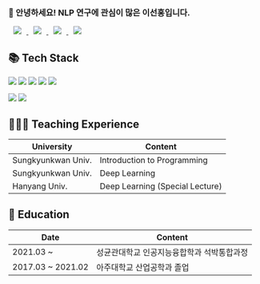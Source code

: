 ### 👋 안녕하세요! NLP 연구에 관심이 많은 이선홍입니다. 
<a href="https://ie2ai.tistory.com/alpox.dev">
    <img 
        src="http://img.shields.io/badge/-Tech Blog-black?style=flat&logo=Tistory&link=https://ie2ai.tistory.com/alpox.dev/"
        style="height : auto; margin-left : 10px; margin-right : 10px;"/>
</a>
<a href="https://www.researchgate.net/profile/Seon-Hong-Lee-2/alpox.dev">
    <img 
        src="http://img.shields.io/badge/-ResearchGate-black?style=flat&logo=ResearchGate&link=https://https://www.researchgate.net/profile/Seon-Hong-Lee-2/alpox.dev/"
        style="height : auto; margin-left : 10px; margin-right : 10px;"/>
</a>
<a href="https://scholar.google.co.kr/citations?user=UorToykAAAAJ&hl=ko/alpox.dev">
    <img 
        src="http://img.shields.io/badge/-Google Scholar-black?style=flat&logo=Google Scholar&link=https://https://scholar.google.co.kr/citations?user=UorToykAAAAJ&hl=ko/alpox.dev/"
        style="height : auto; margin-left : 10px; margin-right : 10px;"/>
</a>
<a href="https://www.linkedin.com/in/seonhong-lee-90606a292//alpox.dev">
    <img 
        src="http://img.shields.io/badge/-LinkedIn-black?style=flat&logo=LinkedIn&link=https://https://https://www.linkedin.com/in/seonhong-lee-90606a292//alpox.dev/"
        style="height : auto; margin-left : 10px; margin-right : 10px;"/>
</a>

## 📚 Tech Stack
<img src="https://img.shields.io/badge/Python-3776AB?style=plastic&logo=Python&logoColor=white"/> <img src="https://img.shields.io/badge/PyTorch-EE4C2C?style=plastic&logo=PyTorch&logoColor=white"/> <img src="https://img.shields.io/badge/TensorFlow-FF6F00?style=plastic&logo=TensorFlow&logoColor=white"/> <img src="https://img.shields.io/badge/Selenium-3B02A?style=plastic&logo=Selenium&logoColor=white"/> <img src="https://img.shields.io/badge/Numpy-013243?style=plastic&logo=Numpy&logoColor=white"/>

<img src="https://img.shields.io/badge/GitHub-181717?style=plastic&logo=GitHub&logoColor=white"/> <img src="https://img.shields.io/badge/vscode-007ACC?style=plastic&logo=Visual Studio Code&logoColor=white"/>






## 👨🏻‍🏫 Teaching Experience
|University|Content|
|---|---|
|Sungkyunkwan Univ.|Introduction to Programming|
|Sungkyunkwan Univ.|Deep Learning|
|Hanyang Univ.| Deep Learning (Special Lecture)|
## 🏫 Education
|Date|Content|
|---|---|
|2021.03 ~ | 성균관대학교 인공지능융합학과 석박통합과정|
|2017.03 ~ 2021.02| 아주대학교 산업공학과 졸업|
<!--
**seonhong-lee/seonhong-lee** is a ✨ _special_ ✨ repository because its `README.md` (this file) appears on your GitHub profile.

Here are some ideas to get you started:

- 🔭 I’m currently working on ...
- 🌱 I’m currently learning ...
- 👯 I’m looking to collaborate on ...
- 🤔 I’m looking for help with ...
- 💬 Ask me about ...
- 📫 How to reach me: ...
- 😄 Pronouns: ...
- ⚡ Fun fact: ...
-->
